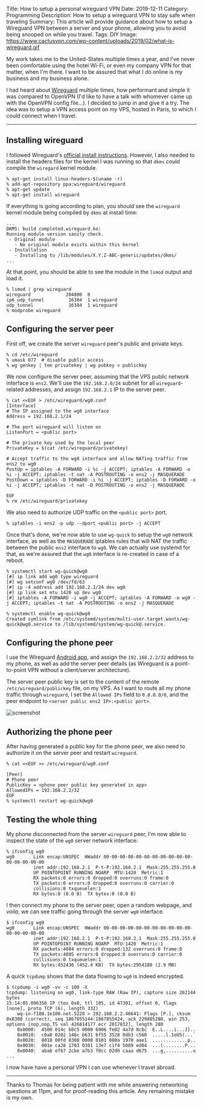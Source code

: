 Title: How to setup a personal wireguard VPN
Date: 2019-12-11
Category: Programming
Description: How to setup a wireguard VPN to stay safe when traveling
Summary: This article will provide guidance about how to setup a Wireguard VPN between a server and your phone, allowing you to avoid being snooped on while you travel.
Tags: DIY
Image: https://www.cactusvpn.com/wp-content/uploads/2019/02/what-is-wireguard.gif


My work takes me to the United-States multiple times a year, and I've never been comfortable using the hotel Wi-Fi, or even my company VPN for that matter, when I'm there. I want to be assured that what I do online is my business and my business alone.

I had heard about [Wireguard](https://wireguard.com) multiple times, how performant and simple it was compared to OpenVPN (I'd like to have a talk with whomever came up with the OpenVPN config file...). I decided to jump in and give it a try. The idea was to setup a VPN access point on my VPS, hosted in Paris, to which I could connect when I travel.

---

## Installing wireguard

I followed Wireguard's [official install instructions](https://www.wireguard.com/install). However, I also needed to install the headers files for the kernel I was running so that `dkms` could compile the `wiregard` kernel module.

```console
% apt-get install linux-headers-$(uname -r)
% add-apt-repository ppa:wireguard/wireguard
% apt-get update
% apt-get install wireguard
```

If everything is going according to plan, you should see the `wireguard` kernel module being compiled by `dkms` at install time:

```console
...
DKMS: build completed.wireguard.ko:
Running module version sanity check.
 - Original module
   - No original module exists within this kernel
 - Installation
   - Installing to /lib/modules/X.Y.Z-ABC-generic/updates/dkms/
...
```

At that point, you should be able to see the module in the `lsmod` output and load it.

```console
% lsmod | grep wireguard
wireguard             204800  0
ip6_udp_tunnel         16384  1 wireguard
udp_tunnel             16384  1 wireguard
% modprobe wireguard
```


## Configuring the server peer

First off, we create the server `wireguard` peer's public and private keys.

```console
% cd /etc/wireguard
% umask 077  # disable public access
% wg genkey | tee privatekey | wg pubkey > publickey
```

We now configure the server peer, assuming that the VPS public network interface is `ens2`. We'll use the `192.168.2.0/24` subnet for all `wireguard`-related addresses, and assign `192.168.2.1` IP to the server peer.

```console
% cat <<EOF > /etc/wireguard/wg0.conf
[Interface]
# The IP assigned to the wg0 interface
Address = 192.168.2.1/24

# The port wireguard will listen on
ListenPort = <public port>

# The private key used by the local peer
PrivateKey = $(cat /etc/wireguard/privatekey)

# Accept traffic to the wg0 interface and allow NATing traffic from ens2 to wg0
PostUp = iptables -A FORWARD -i %i -j ACCEPT; iptables -A FORWARD -o %i -j ACCEPT; iptables -t nat -A POSTROUTING -o ens2 -j MASQUERADE
PostDown = iptables -D FORWARD -i %i -j ACCEPT; iptables -D FORWARD -o %i -j ACCEPT; iptables -t nat -D POSTROUTING -o ens2 -j MASQUERADE

EOF
% rm /etc/wireguard/privatekey
```

We also need to authorize UDP traffic on the `<public port>` port.

```console
% iptables -i ens2 -p udp --dport <public port> -j ACCEPT
```

Once that's done, we're now able to use `wg-quick` to setup the `wg0` network interface, as well as the `MASQUERADE` iptables rules that will NAT the traffic between the public `ens2` interface to `wg0`. We can actually use systemd for that, as we're assured that the `wg0` interface is re-created in case of a reboot.

```console
% systemctl start wg-quick@wg0
[#] ip link add wg0 type wireguard
[#] wg setconf wg0 /dev/fd/63
[#] ip -4 address add 192.168.2.1/24 dev wg0
[#] ip link set mtu 1420 up dev wg0
[#] iptables -A FORWARD -i wg0 -j ACCEPT; iptables -A FORWARD -o wg0 -j ACCEPT; iptables -t nat -A POSTROUTING -o ens2 -j MASQUERADE

% systemctl enable wg-quick@wg0
Created symlink from /etc/systemd/system/multi-user.target.wants/wg-quick@wg0.service to /lib/systemd/system/wg-quick@.service.
```


## Configuring the phone peer

I use the Wireguard [Android app](https://play.google.com/store/apps/details?id=com.wireguard.android), and assign the `192.168.2.2/32` address to my phone, as well as add the server peer details (as Wireguard is a point-to-point VPN without a client/server architecture).

The server peer public key is set to the content of the remote `/etc/wireguard/publickey` file, on my VPS. As I want to route all my phone traffic through `wireguard`, I set the `Allowed IPs` field to `0.0.0.0/0`, and the peer endpoint to `<server public ens2 IP>:<public port>`.

![screenshot](https://balthazar-rouberol-blog.s3.eu-west-3.amazonaws.com/wireguard/android-wg.jpg)

## Authorizing the phone peer
After having generated a public key for the phone peer, we also need to authorize it on the server peer and restart `wireguard`.

```console
% cat <<EOF >> /etc/wireguard/wg0.conf

[Peer]
# Phone peer
PublicKey = <phone peer public key generated in app>
AllowedIPs = 192.168.2.2/32
EOF
% systemctl restart wg-quick@wg0
```

## Testing the whole thing

My phone disconnected from the server `wireguard` peer, I'm now able to inspect the state of the `wg0` server network interface:

```console
% ifconfig wg0
wg0       Link encap:UNSPEC  HWaddr 00-00-00-00-00-00-00-00-00-00-00-00-00-00-00-00
          inet addr:192.168.2.1  P-t-P:192.168.2.1  Mask:255.255.255.0
          UP POINTOPOINT RUNNING NOARP  MTU:1420  Metric:1
          RX packets:0 errors:0 dropped:0 overruns:0 frame:0
          TX packets:0 errors:0 dropped:0 overruns:0 carrier:0
          collisions:0 txqueuelen:1
          RX bytes:0 (0.0 B)  TX bytes:0 (0.0 B)
```

I then connect my phone to the server peer, open a random webpage, and _voila_, we can see traffic going through the server `wg0` interface.

```console
$ ifconfig wg0
wg0       Link encap:UNSPEC  HWaddr 00-00-00-00-00-00-00-00-00-00-00-00-00-00-00-00
          inet addr:192.168.2.1  P-t-P:192.168.2.1  Mask:255.255.255.0
          UP POINTOPOINT RUNNING NOARP  MTU:1420  Metric:1
          RX packets:4084 errors:0 dropped:132 overruns:0 frame:0
          TX packets:4895 errors:0 dropped:0 overruns:0 carrier:0
          collisions:0 txqueuelen:1
          RX bytes:452436 (452.4 KB)  TX bytes:2954188 (2.9 MB)
```

A quick `tcpdump` shows that the data flowing to `wg0` is indeed encrypted.
```console
$ tcpdump -i wg0 -vv -c 100 -X
tcpdump: listening on wg0, link-type RAW (Raw IP), capture size 262144 bytes
15:14:05.096356 IP (tos 0x0, ttl 105, id 47301, offset 0, flags [none], proto TCP (6), length 332)
    wq-in-f188.1e100.net.5228 > 192.168.2.2.46641: Flags [P.], cksum 0x8308 (correct), seq 1867855144:1867855424, ack 229885280, win 253, options [nop,nop,TS val 426814177 ecr 2017832], length 280
    0x0000:  4500 014c b8c5 0000 6906 fe02 4a7d 8cbc  E..L....i...J}..
    0x0010:  c0a8 0202 146c b631 6f55 3528 0db3 c560  .....l.1oU5(...`
    0x0020:  8018 00fd 8308 0000 0101 080a 1970 aae1  .............p..
    0x0030:  001e ca28 1703 0301 13e7 c1f4 5089 ed04  ...(........P...
    0x0040:  aba6 ef67 2cbe a7b3 f0cc 02d0 caaa d675  ...g,..........u
...
```

I now have have a personal VPN I can use whenever I travel abroad.

---
Thanks to Thomas for being patient with me while answering networking questions at 11pm, and for proof-reading this article. Any remaining mistake is my own.
